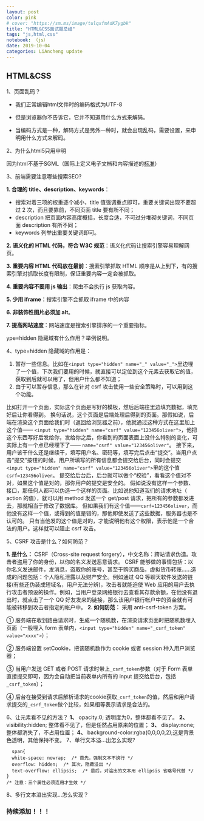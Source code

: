 ```yaml
---
layout: post
color: pink
# cover: "https://sm.ms/image/tulqxfmAdK7ygbk"
title: "HTML&CSS面试题总结"
tags: "js,html,css"
notebook: （js）
date: 2019-10-04
categories: LiAncheng update
---
```

## HTML&CSS

1、页面乱码？

- 我们正常编辑html文件时的编码格式为UTF-8

- 但是浏览器你不告诉它，它并不知道用什么方式来解码。

- 当编码方式是一种，解码方式是另外一种时，就会出现乱码，需要设置<meta charset = "??">，来申明用什么方式来解码。

 2、为什么html5只用申明<!DOCTYPE HTML>

  因为html不基于SGML（国际上定义电子文档和内容描述的[标准](https://wiki.mbalib.com/wiki/标准)）

 3、前端需要注意哪些搜索SEO?

  **1. 合理的 title、description、keywords**：

  - 搜索对着三项的权重逐个减小，title 值强调重点即可，重要关键词出现不要超过 2 次，而且要靠前，不同页面 title 要有所不同；
  - description 把页面内容高度概括，长度合适，不可过分堆砌关键词，不同页面 description 有所不同；
  - keywords 列举出重要关键词即可。

  **2. 语义化的 HTML 代码，符合 W3C 规范**：语义化代码让搜索引擎容易理解网页。

  **3. 重要内容 HTML 代码放在最前**：搜索引擎抓取 HTML 顺序是从上到下，有的搜索引擎对抓取长度有限制，保证重要内容一定会被抓取。

  **4. 重要内容不要用 js 输出**：爬虫不会执行 js 获取内容。

  **5. 少用 iframe**：搜索引擎不会抓取 iframe 中的内容

  **6. 非装饰性图片必须加 alt**。

  **7. 提高网站速度**：网站速度是搜索引擎排序的一个重要指标。

  

  ype=hidden 隐藏域有什么作用？举例说明。

  

  

 4、type=hidden 隐藏域的作用是：

  1. 暂存一些信息。比如在`<input type="hidden" name="_" value="_">`里边埋了一个值，下次我们要用的时候，就直接可以定位到这个元素去获取它的值，获取到后就可以用了，但用户什么都不知道；
  2. 由于可以暂存信息，那么在针对 csrf 攻击使用一些安全策略时，可以用到这个功能。

  

  比如打开一个页面，实际这个页面是写好的模板，然后后端往里边填充数据，填充好后让你看得到。
  换句话说，这个页面是后端处理后得到的页面。那假如说，后端在渲染这个页面给我们时（返回给浏览器之前），他就通过这种方式在这里加上这个值—— `<input type="hidden" name="csrf" value="123456oliver">`，他把这个东西写好后发给你，发给你之后，你看到的页面表面上没什么特别的变化，可实际上有一个点已经埋下了—— `name="csrf" value="123456oliver"`。
  接下来，用户该干什么还是继续干，填写用户名、密码等，填写完后点击“提交”。当用户点击“提交”按钮的时候，用户所填写的所有信息都会提交给后台，同时会提交 `<input type="hidden" name="csrf" value="123456oliver">`里的这个值`csrf=123456oliver`。
  提交给后台后，后台就可以做个“校验”，看看这个值对不对，如果这个值是对的，那你用户的提交是安全的。
  假如说没有这样一个参数、接口，那任何人都可以伪造一个这样的页面。比如说他知道我们的请求地址（ action 的值），就可以用 method 发送一个 get/post 请求，把所有的参数都发进去，那就相当于修改了数据库。
  但如果我们有这个值——`csrf=123456oliver`，而他没有这样一个值，或得到的值是错的，那他即使发送了这些数据，服务器也是不认可的。
  只有当他发的这个值是对的，才能说明他有这个权限，表示他是一个合法的用户。这样就可以阻止 csrf 攻击。

  

  5、CSRF 攻击是什么？如何防范？

  **1. 是什么：**
  CSRF（Cross-site request forgery），中文名称：跨站请求伪造。攻击者盗用了你的身份，以你的名义发送恶意请求。
  CSRF 能够做的事情包括：以你名义发送邮件，发消息，盗取你的账号，甚至于购买商品，虚拟货币转账......造成的问题包括：个人隐私泄露以及财产安全。例如通过 QQ 等聊天软件发送的链接(有些还伪装成短域名，用户无法分辨)，攻击者就能迫使 Web 应用的用户去执行攻击者预设的操作。例如，当用户登录网络银行去查看其存款余额，在他没有退出时，就点击了一个 QQ 好友发来的链接，那么该用户银行帐户中的资金就有可能被转移到攻击者指定的帐户中。
  **2. 如何防范：**
  采用 anti-csrf-token 方案。

  ① 服务端在收到路由请求时，生成一个随机数，在渲染请求页面时把随机数埋入页面（一般埋入 form 表单内，`<input type="hidden" name="_csrf_token" value="xxxx">`）；

  ② 服务端设置 setCookie，把该随机数作为 cookie 或者 session 种入用户浏览器；

  ③ 当用户发送 GET 或者 POST 请求时带上`_csrf_token`参数（对于 Form 表单直接提交即可，因为会自动把当前表单内所有的 input 提交给后台，包括`_csrf_token`）；

  ④ 后台在接受到请求后解析请求的cookie获取`_csrf_token`的值，然后和用户请求提交的`_csrf_token`做个比较，如果相等表示请求是合法的。

  6、让元素看不见的方法？
  **1、**  opacity:0; 透明度为0，整体都看不见了。
  **2、**   visibility:hidden; 整体看不见了，但是任然占用原来的位置；
  **3、**  display:none; 整体都消失了，不占用位置；
  **4、** background-color:rgba(0,0,0,0,2);这是背景色透明，其他保持不变。
  7、单行文本溢...出怎么实现?
```
  span{
  white-space: nowrap;  /* 首先，强制文本不换行 */
  overflow: hidden;  /* 其次，隐藏溢出 */
  text-overflow: ellipsis;  /* 最后，对溢出的文本用 ellipsis 省略号代替 */
}
/* 注意：三个属性必须连用才生效 */
```
8、多行文本溢出实现...怎么实现？
  
  

### 持续添加！！！